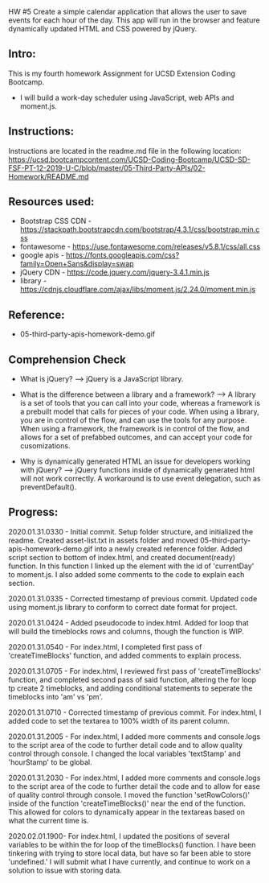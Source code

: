 HW #5 Create a simple calendar application that allows the user to save events for each hour of the day. This app will run in the browser and feature dynamically updated HTML and CSS powered by jQuery.

Intro:
------------
This is my fourth homework Assignment for UCSD Extension Coding Bootcamp.

- I will build a work-day scheduler using JavaScript, web APIs and moment.js.


Instructions:
------------
Instructions are located in the readme.md file in the following location: 
https://ucsd.bootcampcontent.com/UCSD-Coding-Bootcamp/UCSD-SD-FSF-PT-12-2019-U-C/blob/master/05-Third-Party-APIs/02-Homework/README.md


Resources used:
------------
- Bootstrap CSS CDN - https://stackpath.bootstrapcdn.com/bootstrap/4.3.1/css/bootstrap.min.css
- fontawesome       - https://use.fontawesome.com/releases/v5.8.1/css/all.css
- google apis       - https://fonts.googleapis.com/css?family=Open+Sans&display=swap
- jQuery CDN        - https://code.jquery.com/jquery-3.4.1.min.js
- library              - https://cdnjs.cloudflare.com/ajax/libs/moment.js/2.24.0/moment.min.js



Reference:
------------
- 05-third-party-apis-homework-demo.gif


Comprehension Check
------------
- What is jQuery? --> jQuery is a JavaScript library.

- What is the difference between a library and a framework? --> A library is a set of tools that you can call into your code, whereas a framework is a prebuilt model that calls for pieces of your code.  When using a library, you are in control of the flow, and can use the tools for any purpose.  When using a framework, the framework is in control of the flow, and allows for a set of prefabbed outcomes, and can accept your code for cusomizations.

- Why is dynamically generated HTML an issue for developers working with jQuery? --> jQuery functions inside of dynamically generated html will not work correctly. A workaround is to use event delegation, such as preventDefault().




Progress:
------------
2020.01.31.0330 - Initial commit.  Setup folder structure, and initialized the readme. Created asset-list.txt in assets folder and moved 05-third-party-apis-homework-demo.gif into a newly created reference folder.  Added script section to bottom of index.html, and created document(ready) function.  In this function I linked up the element with the id of 'currentDay' to moment.js.  I also added some comments to the code to explain each section.

2020.01.31.0335 - Corrected timestamp of previous commit. Updated code using moment.js library to conform to correct date format for project.

2020.01.31.0424 - Added pseudocode to index.html. Added for loop that will build the timeblocks rows and columns, though the function is WIP.

2020.01.31.0540 - For index.html, I completed first pass of 'createTimeBlocks' function, and added comments to explain process.

2020.01.31.0705 - For index.html, I reviewed first pass of 'createTimeBlocks' function, and completed second pass of said function, altering the for loop tp create 2 timeblocks, and adding conditional statements to seperate the timeblocks into 'am' vs 'pm'.

2020.01.31.0710 - Corrected timestamp of previous commit. For index.html, I added code to set the textarea to 100% width of its parent column.

2020.01.31.2005 - For index.html, I added more comments and console.logs to the script area of the code to further detail code and to allow quality control through console.  I changed the local variables 'textStamp' and 'hourStamp' to be global.

2020.01.31.2030 - For index.html, I added more comments and console.logs to the script area of the code to further detail the code and to allow for ease of quality control through console.  I moved the function 'setRowColors()' inside of the function 'createTimeBlocks()' near the end of the function.  This allowed for colors to dynamically appear in the textareas based on what the current time is.

2020.02.01.1900- For index.html, I updated the positions of several variables to be within the for loop of the timeBlocks() function.  I have been tinkering with trying to store local data, but have so far been able to store 'undefined.'  I will submit what I have currently, and continue to work on a solution to issue with storing data.